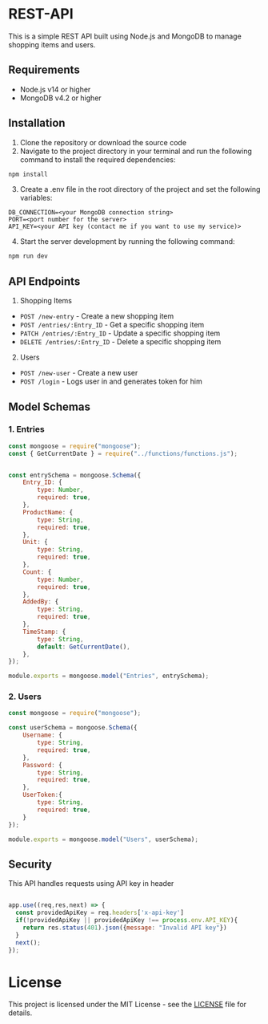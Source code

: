 # REST-API
This is a simple REST API built using Node.js and MongoDB to manage shopping items and users.

## Requirements
* Node.js v14 or higher
* MongoDB v4.2 or higher

## Installation
1. Clone the repository or download the source code
2. Navigate to the project directory in your terminal and run the following command to install the required dependencies:

```sh
npm install
```

3. Create a .env file in the root directory of the project and set the following variables:

```env
DB_CONNECTION=<your MongoDB connection string>
PORT=<port number for the server>
API_KEY=<your API key (contact me if you want to use my service)>
```

4. Start the server development by running the following command:

```sh
npm run dev
```
## API Endpoints

1. Shopping Items

* `POST /new-entry` - Create a new shopping item
* `POST /entries/:Entry_ID` - Get a specific shopping item
* `PATCH /entries/:Entry_ID` - Update a specific shopping item
* `DELETE /entries/:Entry_ID` - Delete a specific shopping item

2. Users

* `POST /new-user` - Create a new user
* `POST /login` - Logs user in and generates token for him

## Model Schemas

### 1. Entries
```js
const mongoose = require("mongoose");
const { GetCurrentDate } = require("../functions/functions.js");


const entrySchema = mongoose.Schema({
	Entry_ID: {
		type: Number,
		required: true,
	},
	ProductName: {
		type: String,
		required: true,
	},
	Unit: {
		type: String,
		required: true,
	},
	Count: {
		type: Number,
		required: true,
	},
	AddedBy: {
		type: String,
		required: true,
	},
	TimeStamp: {
		type: String,
		default: GetCurrentDate(),
	},
});

module.exports = mongoose.model("Entries", entrySchema);

```

### 2. Users
```js
const mongoose = require("mongoose");

const userSchema = mongoose.Schema({
	Username: {
		type: String,
		required: true,
	},
	Password: {
		type: String,
		required: true,
	},
	UserToken:{
		type: String,
		required: true,
	}
});

module.exports = mongoose.model("Users", userSchema);

```

## Security

This API handles requests using API key in header

```js

app.use((req,res,next) => {
  const providedApiKey = req.headers['x-api-key']
  if(!providedApiKey || providedApiKey !== process.env.API_KEY){
    return res.status(401).json({message: "Invalid API key"})
  }
  next();
});

```

# License
This project is licensed under the MIT License - see the <a href="https://github.com/wodosharlatan/REST-MONGO-API/blob/main/LICENSE">LICENSE</a> file for details.
